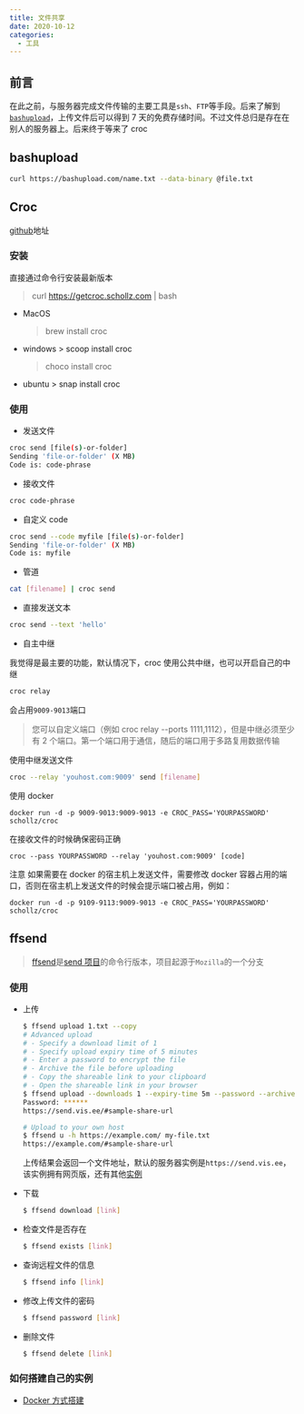 ```yaml
---
title: 文件共享
date: 2020-10-12
categories:
  - 工具
---
```


## 前言

在此之前，与服务器完成文件传输的主要工具是`ssh`、`FTP`等手段。后来了解到[`bashupload`](https://bashupload.com/)，上传文件后可以得到 7 天的免费存储时间。不过文件总归是存在在别人的服务器上。后来终于等来了 croc

## bashupload

```bash
curl https://bashupload.com/name.txt --data-binary @file.txt
```

<!-- more -->

## Croc

[github](https://github.com/schollz/croc)地址

### 安装

直接通过命令行安装最新版本

> curl https://getcroc.schollz.com | bash

- MacOS

  > brew install croc

- windows > scoop install croc

  > choco install croc

- ubuntu > snap install croc

### 使用

- 发送文件

```bash
croc send [file(s)-or-folder]
Sending 'file-or-folder' (X MB)
Code is: code-phrase
```

- 接收文件

```bash
croc code-phrase
```

- 自定义 code

```bash
croc send --code myfile [file(s)-or-folder]
Sending 'file-or-folder' (X MB)
Code is: myfile
```

- 管道

```bash
cat [filename] | croc send
```

- 直接发送文本

```bash
croc send --text 'hello'
```

- 自主中继

我觉得是最主要的功能，默认情况下，croc 使用公共中继，也可以开启自己的中继

```bash
croc relay
```

会占用`9009-9013`端口

> 您可以自定义端口（例如 croc relay --ports 1111,1112），但是中继必须至少有 2 个端口。第一个端口用于通信，随后的端口用于多路复用数据传输

使用中继发送文件

```bash
croc --relay 'youhost.com:9009' send [filename]
```

使用 docker

```
docker run -d -p 9009-9013:9009-9013 -e CROC_PASS='YOURPASSWORD' schollz/croc
```

在接收文件的时候确保密码正确

```
croc --pass YOURPASSWORD --relay 'youhost.com:9009' [code]
```

注意 如果需要在 docker 的宿主机上发送文件，需要修改 docker 容器占用的端口，否则在宿主机上发送文件的时候会提示端口被占用，例如：

```
docker run -d -p 9109-9113:9009-9013 -e CROC_PASS='YOURPASSWORD' schollz/croc
```

## ffsend

> [ffsend](https://github.com/timvisee/ffsend)是[send 项目](https://github.com/timvisee/send)的命令行版本，项目起源于`Mozilla`的一个分支

### 使用

- 上传

  ```bash
  $ ffsend upload 1.txt --copy
  # Advanced upload
  # - Specify a download limit of 1
  # - Specify upload expiry time of 5 minutes
  # - Enter a password to encrypt the file
  # - Archive the file before uploading
  # - Copy the shareable link to your clipboard
  # - Open the shareable link in your browser
  $ ffsend upload --downloads 1 --expiry-time 5m --password --archive --copy --open my-file.txt
  Password: ******
  https://send.vis.ee/#sample-share-url

  # Upload to your own host
  $ ffsend u -h https://example.com/ my-file.txt
  https://example.com/#sample-share-url
  ```

  上传结果会返回一个文件地址，默认的服务器实例是`https://send.vis.ee`，该实例拥有网页版，还有其他[实例](https://github.com/timvisee/send-instances)

- 下载

  ```bash
  $ ffsend download [link]
  ```

- 检查文件是否存在

  ```bash
  $ ffsend exists [link]
  ```

- 查询远程文件的信息

  ```bash
  $ ffsend info [link]
  ```

- 修改上传文件的密码

  ```bash
  $ ffsend password [link]
  ```

- 删除文件

  ```bash
  $ ffsend delete [link]
  ```

### 如何搭建自己的实例

- [Docker 方式搭建](https://github.com/timvisee/send/blob/master/docs/docker.md)
